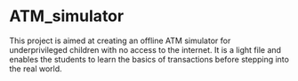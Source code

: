 # ATM_simulator

This project is aimed at creating an offline ATM simulator for underprivileged children with no access to the internet. It is a light file and enables the students to learn the basics of transactions before stepping into the real world.
